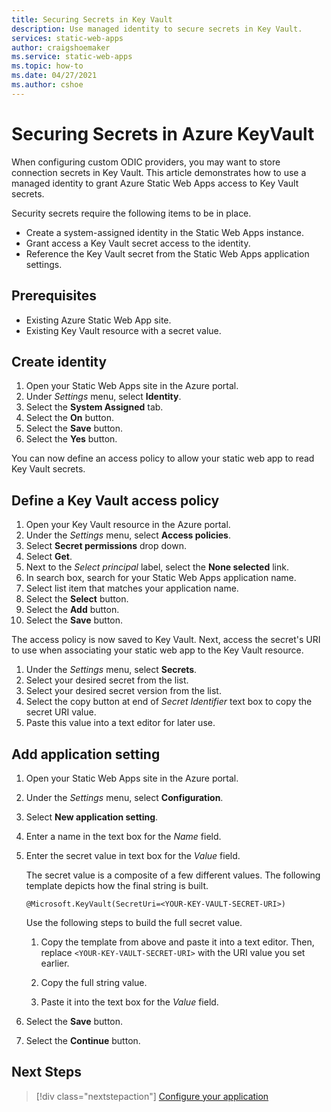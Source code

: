 ```yaml
---
title: Securing Secrets in Key Vault
description: Use managed identity to secure secrets in Key Vault.
services: static-web-apps
author: craigshoemaker
ms.service: static-web-apps
ms.topic: how-to
ms.date: 04/27/2021
ms.author: cshoe
---
```


# Securing Secrets in Azure KeyVault

When configuring custom ODIC providers, you may want to store connection secrets in Key Vault. This article demonstrates how to use a managed identity to grant Azure Static Web Apps access to Key Vault secrets.

Security secrets require the following items to be in place.

- Create a system-assigned identity in the Static Web Apps instance.
- Grant access a Key Vault secret access to the identity.
- Reference the Key Vault secret from the Static Web Apps application settings.

## Prerequisites

- Existing Azure Static Web App site.
- Existing Key Vault resource with a secret value.

## Create identity

1. Open your Static Web Apps site in the Azure portal.
1. Under _Settings_ menu, select **Identity**.
1. Select the **System Assigned** tab.
1. Select the **On** button.
1. Select the **Save** button.
1. Select the **Yes** button.

You can now define an access policy to allow your static web app to read Key Vault secrets.

## Define a Key Vault access policy

1. Open your Key Vault resource in the Azure portal.
1. Under the _Settings_ menu, select **Access policies**.
1. Select **Secret permissions** drop down.
1. Select **Get**.
1. Next to the _Select principal_ label, select the **None selected** link.
1. In search box, search for your Static Web Apps application name.
1. Select list item that matches your application name.
1. Select the **Select** button.
1. Select the **Add** button.
1. Select the **Save** button.

The access policy is now saved to Key Vault. Next, access the secret's URI to use when associating your static web app to the Key Vault resource.

1. Under the _Settings_ menu, select **Secrets**.
1. Select your desired secret from the list.
1. Select your desired secret version from the list.
1. Select the copy button at end of _Secret Identifier_ text box to copy the secret URI value.
1. Paste this value into a text editor for later use.

## Add application setting

1. Open your Static Web Apps site in the Azure portal.
1. Under the _Settings_ menu, select **Configuration**.
1. Select **New application setting**.
1. Enter a name in the text box for the _Name_ field.
1. Enter the secret value in text box for the _Value_ field.

    The secret value is a composite of a few different values. The following template depicts how the final string is built.

    ```text
    @Microsoft.KeyVault(SecretUri=<YOUR-KEY-VAULT-SECRET-URI>)
    ```

    Use the following steps to build the full secret value.

    1. Copy the template from above and paste it into a text editor. Then, replace `<YOUR-KEY-VAULT-SECRET-URI>` with the URI value you set earlier.

    1. Copy the full string value.

    1. Paste it into the text box for the _Value_ field.

1. Select the **Save** button.
1. Select the **Continue** button.

## Next Steps

> [!div class="nextstepaction"]
> [Configure your application](configuration.md)